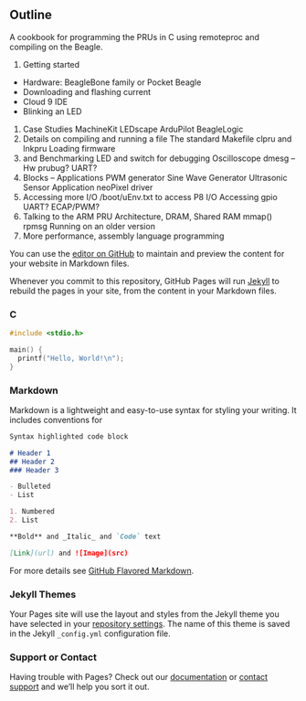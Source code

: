 ## Outline

A cookbook for programming the PRUs in C using remoteproc and compiling on the Beagle.

1. Getting started
  * Hardware:  BeagleBone family or Pocket Beagle
  * Downloading and flashing current 
  * Cloud 9 IDE
  * Blinking an LED
1. Case Studies
MachineKit
LEDscape
ArduPilot
BeagleLogic
1. Details on compiling and running a file
The standard Makefile
clpru and lnkpru
Loading firmware
1.  and Benchmarking
LED and switch for debugging
Oscilloscope
dmesg –Hw
prubug?
UART?
1.  Blocks – Applications
PWM generator
Sine Wave Generator
Ultrasonic Sensor Application
neoPixel driver
1. Accessing more I/O
/boot/uEnv.txt to access P8 I/O
Accessing gpio
UART?
ECAP/PWM?
1. Talking to the ARM
PRU Architecture, DRAM, Shared RAM
mmap() 
rpmsg
Running on an older version
1. More performance, assembly language programming


You can use the [editor on GitHub](https://github.com/MarkAYoder/PRUCookbook/edit/master/README.md) to maintain and preview the content for your website in Markdown files.

Whenever you commit to this repository, GitHub Pages will run [Jekyll](https://jekyllrb.com/) to rebuild the pages in your site, from the content in your Markdown files.

### C

```c
#include <stdio.h>

main() {
  printf("Hello, World!\n");
}

```

### Markdown

Markdown is a lightweight and easy-to-use syntax for styling your writing. It includes conventions for

```markdown
Syntax highlighted code block

# Header 1
## Header 2
### Header 3

- Bulleted
- List

1. Numbered
2. List

**Bold** and _Italic_ and `Code` text

[Link](url) and ![Image](src)
```

For more details see [GitHub Flavored Markdown](https://guides.github.com/features/mastering-markdown/).

### Jekyll Themes

Your Pages site will use the layout and styles from the Jekyll theme you have selected in your [repository settings](https://github.com/MarkAYoder/PRUCookbook/settings). The name of this theme is saved in the Jekyll `_config.yml` configuration file.

### Support or Contact

Having trouble with Pages? Check out our [documentation](https://help.github.com/categories/github-pages-basics/) or [contact support](https://github.com/contact) and we’ll help you sort it out.
